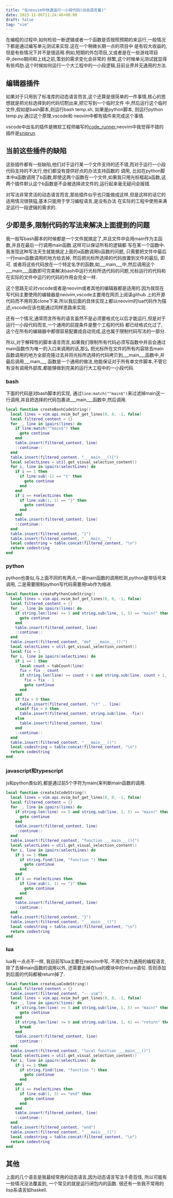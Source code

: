 ```yaml
---
title: "在neovim中快速运行一小段代码(动态语言篇)"
date: 2023-11-06T11:24:46+08:00
draft: false
tag: "vim"
---
```


在编程的过程中,如何检验一断逻辑或者一个函数是否按照预期的来运行,一般情况下都是通过编写单元测试来实现.这在一个稍微长期一点的项目中
是有较大收益的,但是有些情况下并不是很适用.例如,短期的外包项目,又或者是在一些游戏项目中,demo期间和上线之前,策划的需求变化会非常的
频繁,这个时候单元测试就显得有些鸡肋.这个时候如何运行一个大工程中的一小段逻辑,目前业界并无通用的方法.


## 编辑器插件

如果对于只用到了标准库的动态语言而言,这个还算是很简单的一件事情,核心的思想就是把光标选择到的代码切割出来,把它写到一个临时文件
中,然后运行这个临时文件,假如是bash脚本,则运行bash temp.sh, 如果是python脚本, 则运行python temp.py.通过这个原理,vscode和
neovim中都有插件来完成这个事情.


vscode中出名的插件是微软工程师编写的[code_runner](https://github.com/formulahendry/vscode-code-runner),neovim中我觉得不错的插件是[sniprun](https://github.com/michaelb/sniprun)

## 当前这些插件的缺陷

这些插件都有一些缺陷,他们对于运行某一个文件支持的还不错,而对于运行一小段代码支持的不太行,他们都没有提供好点的办法支持函数的
调用,
比如在python脚本中a函数调用了b函数,即使这两个函数在一个文件,如果我只用光标框起a函数,这两个插件默认这个b函数是不会被选择进文件的,运行起来毫无疑问会报错.


对写法非常灵活的动态语言而言,那些插件似乎也只能做成这样,但是这样的话它的适用情况很狭隘,基本只能用于学习编程语言,是没有办法
在实际的工程中使用来满足运行一段逻辑的需求的.

## 少即是多,限制代码的写法来解决上面提到的问题

我一般写bash脚本的时候都是一个文件就搞定了,并且文件中会用main作为主函数,并且在最后一行调用main函数.这样可以保证所有的逻辑都
写在某一个函数中.我发现这种写法天生就能搞定上面的a函数调用b函数的问题, 只需要把文件中最后一行main函数调用的地方给去掉,
然后把光标所选择的代码放置到文件的最后, 即可. 或者将这些代码放在一个特定名字的函数,如___main___中,然后调用这个
___main___函数即可完美解决bash中运行光标所选代码的问题,光标运行的代码和在实际的文件中运行的代码的作用会完全一样.


这个思路无论对vscode或者是neovim或者其他的编辑器都是适用的.因为我现在写代码主要使用的编辑器是neovim,vscode主要用在网页上阅读github
上的开源代码而不用将其clone下来.所以我后面的具体实现上都以neovim的lua代码作为描述,vscode应该也能通过同样思路来实现.


还有一个情况,通常而言所有的语言虽然不是必须要格式化以后才能运行,但是对于运行一小段代码而言,一个通用的前提条件是整个工程的代码
都已经格式化过了, 这个在所有的编辑器中都很容易配置成自动完成,这也属于限制代码写法的一部分.


所以,对于解释性的脚本语言而言,如果我们限制所有代码必须写函数中并且会通过main函数作为唯一的入口来调用的话,那么
把光标所在文件的所有内容除去main函数调用的地方全部克隆过去并将光标所选择的代码拷贝到___main___函数中,并最后调用___main___
函数是一个通用的做法,他能保证对于所有单文件脚本,不管它有没有调用外部库,都能够做到完美的运行大工程中的一小段代码.

### bash

下面的代码是对bash脚本的实现,
通过`line:match("^main$")`来过滤掉main这一行调用,并且把选择的代码包裹进___main___函数中,然后调用.

```lua
local function createBashCodeString()
  local lines = vim.api.nvim_buf_get_lines(0, 0, -1, false)
  local filtered_content = {}
  for _, line in ipairs(lines) do
    if line:match("^main$") then
      goto continue
    end
    table.insert(filtered_content, line)
    ::continue::
  end
  table.insert(filtered_content, "___main___(){")
  local selectLines = util.get_visual_selection_content()
  for i, line in ipairs(selectLines) do
    if i == 1 then
      if line:sub(-1) == "{" then
        goto continue
      end
    end
    if i == #selectLines then
      if line:sub(1, 1) == "}" then
        goto continue
      end
    end
    table.insert(filtered_content, line)
    ::continue::
  end
  table.insert(filtered_content, "}")
  table.insert(filtered_content, "___main___")
  local codestring = table.concat(filtered_content, "\n")
  return codestring
end
```

### python

python也类似,与上面不同的有两点,一是main函数的调用检测,python是带括号来调用,
二是需要限制python写代码需要用tab作为缩进.

```lua
local function createPythonCodeString()
  local lines = vim.api.nvim_buf_get_lines(0, 0, -1, false)
  local filtered_content = {}
  for _, line in ipairs(lines) do
    if string.len(line) >= 5 and string.sub(line, 1, 5) == "main(" then
      goto continue
    end
    table.insert(filtered_content, line)
    ::continue::
  end
  table.insert(filtered_content, "def ___main___():")
  local selectLines = util.get_visual_selection_content()
  local fix = 1
  for i, line in ipairs(selectLines) do
    if i == 1 then
      local count = tabCount(line)
      fix = fix - count
      if string.len(line) >= count + 4 and string.sub(line, count + 1, count + 4) == "def " then
        fix = fix - 1
        goto continue
      end
    end
    if fix > 0 then
      table.insert(filtered_content, "\t" .. line)
    elseif fix < 0 then
      table.insert(filtered_content, string.sub(line, -fix))
    else
      table.insert(filtered_content, line)
    end
    ::continue::
  end
  table.insert(filtered_content, "___main___()")
  local codestring = table.concat(filtered_content, "\n")
  return codestring
end
```

### javascript和typescript

js和python类似的,都是通过前5个字符为main(来判断main函数的调用.

```lua
local function createJsCodeString()
  local lines = vim.api.nvim_buf_get_lines(0, 0, -1, false)
  local filtered_content = {}
  for _, line in ipairs(lines) do
    if string.len(line) >= 5 and string.sub(line, 1, 5) == "main(" then
      goto continue
    end
    table.insert(filtered_content, line)
    ::continue::
  end
  table.insert(filtered_content, "function ___main___(){")
  local selectLines = util.get_visual_selection_content()
  for i, line in ipairs(selectLines) do
    if i == 1 then
      if string.find(line, "function ") then
        goto continue
      end
    end
    if i == #selectLines then
      if line:sub(1, 1) == "}" then
        goto continue
      end
    end
    table.insert(filtered_content, line)
    ::continue::
  end
  table.insert(filtered_content, "}")
  table.insert(filtered_content, "___main___()")
  local codestring = table.concat(filtered_content, "\n")
  return codestring
end

```
### lua

lua有一点点不一样, 我目前写lua主要在neovim中写, 不用它作为通用的编程语言, 除了去掉main函数的调用以外,
还需要去掉在lua的模块中的return语句. 否则添加到后面的代码都被return掉了.

```lua
local function createLuaCodeString()
  local filtered_content = {}
  table.insert(filtered_content, "-- vim")
  local lines = vim.api.nvim_buf_get_lines(0, 0, -1, false)
  for _, line in ipairs(lines) do
    if string.len(line) >= 5 and string.sub(line, 1, 5) == "main(" then
      goto continue
    end
    if string.len(line) >= 6 and string.sub(line, 1, 6) == "return" then
      break
    end
    table.insert(filtered_content, line)
    ::continue::
  end
  table.insert(filtered_content, "local function ___main___()")
  local selectLines = util.get_visual_selection_content()
  for i, line in ipairs(selectLines) do
    if i == 1 then
      if string.find(line, "function ") then
        goto continue
      end
    end
    if i == #selectLines then
      if line:sub(1, 3) == "end" then
        goto continue
      end
    end
    table.insert(filtered_content, line)
    ::continue::
  end
  table.insert(filtered_content, "end")
  table.insert(filtered_content, "___main___()")
  local codestring = table.concat(filtered_content, "\n")
  return codestring
end
```

## 其他

上面的几个语言是我最经常用的动态语言,因为动态语言写法千奇百怪, 所以可能有一些情况没法覆盖到, 一个常见的就是运行闭包内的函数.
很还有一些我不常用的lisp系语言如haskell.

